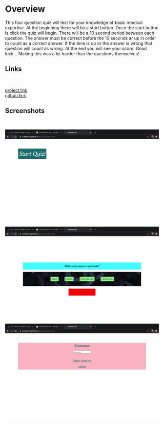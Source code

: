 # Overview

This four question quiz will test for your knowledge of basic medical expertise. At the beginning there will be a start button. Once the start button is click the quiz will begin. There will be a 10 second period between each question. The answer must be correct before the 10 seconds ar up in order to count as a correct answer. If the time is up or the answer is wrong that question will count as wrong. At the end you will see your score. Good luck... Making this was a lot harder than the questions themselves!
<br>

## Links
<br>

[project link](https://lcalderin12.github.io/Quiz-Generator-H4/)
<br>
[github link](https://github.com/lcalderin12/Quiz-Generator-H4)
<br>

## Screenshots
<br>

![](img/start.jpeg)
![](img/question.jpeg)
![](img/score.jpeg)
